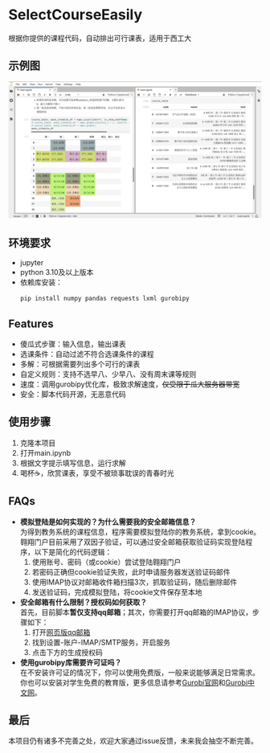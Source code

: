 # SelectCourseEasily
根据你提供的课程代码，自动排出可行课表，适用于西工大
## 示例图
![自动生成课表](assets/course_table.jpg "自动生成课表")
## 环境要求
- jupyter
- python 3.10及以上版本  
- 依赖库安装：
  ```bash
  pip install numpy pandas requests lxml gurobipy
  ```
## Features
- 傻瓜式步骤：输入信息，输出课表
- 选课条件：自动过滤不符合选课条件的课程
- 多解：可根据需要列出多个可行的课表
- 自定义规则：支持不选早八、少早八、没有周末课等规则
- 速度：调用gurobipy优化库，极致求解速度，~~仅受限于瓜大服务器带宽~~
- 安全：脚本代码开源，无恶意代码
## 使用步骤
1. 克隆本项目
2. 打开main.ipynb
3. 根据文字提示填写信息，运行求解
4. 喝杯☕，欣赏课表，享受不被琐事耽误的青春时光
## FAQs
- **模拟登陆是如何实现的？为什么需要我的安全邮箱信息？**  
  为得到教务系统的课程信息，程序需要模拟登陆你的教务系统，拿到cookie。翱翔门户目前采用了双因子验证，可以通过安全邮箱获取验证码实现登陆程序，以下是简化的代码逻辑：  
  1. 使用账号、密码（或cookie）尝试登陆翱翔门户
  2. 若密码正确但cookie验证失败，此时申请服务器发送验证码邮件
  3. 使用IMAP协议对邮箱收件箱扫描3次，抓取验证码，随后删除邮件
  4. 发送验证码，完成模拟登陆，将cookie文件保存至本地
- **安全邮箱有什么限制？授权码如何获取？**  
  首先，目前脚本**暂仅支持qq邮箱**；其次，你需要打开qq邮箱的IMAP协议，步骤如下：  
  1. 打开[网页版qq邮箱](https://mail.qq.com)
  2. 找到设置-账户-IMAP/SMTP服务，开启服务
  3. 点击下方的生成授权码
- **使用gurobipy库需要许可证吗？**  
  在不安装许可证的情况下，你可以使用免费版，一般来说能够满足日常需求。你也可以安装对学生免费的教育版，更多信息请参考[Gurobi官网](https://www.gurobi.com/)和[Gurobi中文网](http://www.gurobi.cn/)。
## 最后
本项目仍有诸多不完善之处，欢迎大家通过issue反馈，未来我会抽空不断完善。
